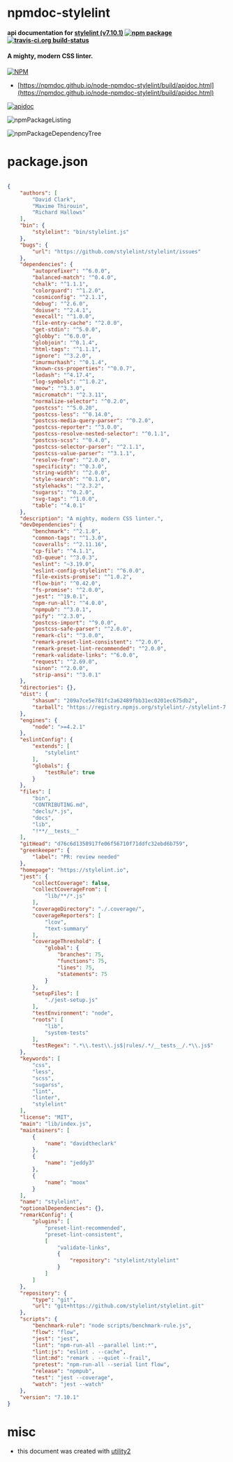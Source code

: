 # npmdoc-stylelint

#### api documentation for  [stylelint (v7.10.1)](https://stylelint.io)  [![npm package](https://img.shields.io/npm/v/npmdoc-stylelint.svg?style=flat-square)](https://www.npmjs.org/package/npmdoc-stylelint) [![travis-ci.org build-status](https://api.travis-ci.org/npmdoc/node-npmdoc-stylelint.svg)](https://travis-ci.org/npmdoc/node-npmdoc-stylelint)

#### A mighty, modern CSS linter.

[![NPM](https://nodei.co/npm/stylelint.png?downloads=true&downloadRank=true&stars=true)](https://www.npmjs.com/package/stylelint)

- [https://npmdoc.github.io/node-npmdoc-stylelint/build/apidoc.html](https://npmdoc.github.io/node-npmdoc-stylelint/build/apidoc.html)

[![apidoc](https://npmdoc.github.io/node-npmdoc-stylelint/build/screenCapture.buildCi.browser.%252Ftmp%252Fbuild%252Fapidoc.html.png)](https://npmdoc.github.io/node-npmdoc-stylelint/build/apidoc.html)

![npmPackageListing](https://npmdoc.github.io/node-npmdoc-stylelint/build/screenCapture.npmPackageListing.svg)

![npmPackageDependencyTree](https://npmdoc.github.io/node-npmdoc-stylelint/build/screenCapture.npmPackageDependencyTree.svg)



# package.json

```json

{
    "authors": [
        "David Clark",
        "Maxime Thirouin",
        "Richard Hallows"
    ],
    "bin": {
        "stylelint": "bin/stylelint.js"
    },
    "bugs": {
        "url": "https://github.com/stylelint/stylelint/issues"
    },
    "dependencies": {
        "autoprefixer": "^6.0.0",
        "balanced-match": "^0.4.0",
        "chalk": "^1.1.1",
        "colorguard": "^1.2.0",
        "cosmiconfig": "^2.1.1",
        "debug": "^2.6.0",
        "doiuse": "^2.4.1",
        "execall": "^1.0.0",
        "file-entry-cache": "^2.0.0",
        "get-stdin": "^5.0.0",
        "globby": "^6.0.0",
        "globjoin": "^0.1.4",
        "html-tags": "^1.1.1",
        "ignore": "^3.2.0",
        "imurmurhash": "^0.1.4",
        "known-css-properties": "^0.0.7",
        "lodash": "^4.17.4",
        "log-symbols": "^1.0.2",
        "meow": "^3.3.0",
        "micromatch": "^2.3.11",
        "normalize-selector": "^0.2.0",
        "postcss": "^5.0.20",
        "postcss-less": "^0.14.0",
        "postcss-media-query-parser": "^0.2.0",
        "postcss-reporter": "^3.0.0",
        "postcss-resolve-nested-selector": "^0.1.1",
        "postcss-scss": "^0.4.0",
        "postcss-selector-parser": "^2.1.1",
        "postcss-value-parser": "^3.1.1",
        "resolve-from": "^2.0.0",
        "specificity": "^0.3.0",
        "string-width": "^2.0.0",
        "style-search": "^0.1.0",
        "stylehacks": "^2.3.2",
        "sugarss": "^0.2.0",
        "svg-tags": "^1.0.0",
        "table": "^4.0.1"
    },
    "description": "A mighty, modern CSS linter.",
    "devDependencies": {
        "benchmark": "^2.1.0",
        "common-tags": "^1.3.0",
        "coveralls": "^2.11.16",
        "cp-file": "^4.1.1",
        "d3-queue": "^3.0.3",
        "eslint": "~3.19.0",
        "eslint-config-stylelint": "^6.0.0",
        "file-exists-promise": "^1.0.2",
        "flow-bin": "^0.42.0",
        "fs-promise": "^2.0.0",
        "jest": "^19.0.1",
        "npm-run-all": "^4.0.0",
        "npmpub": "^3.0.1",
        "pify": "^2.3.0",
        "postcss-import": "^9.0.0",
        "postcss-safe-parser": "^2.0.0",
        "remark-cli": "^3.0.0",
        "remark-preset-lint-consistent": "^2.0.0",
        "remark-preset-lint-recommended": "^2.0.0",
        "remark-validate-links": "^6.0.0",
        "request": "^2.69.0",
        "sinon": "^2.0.0",
        "strip-ansi": "^3.0.1"
    },
    "directories": {},
    "dist": {
        "shasum": "209a7ce5e781fc2a62489fbb31ec0201ec675db2",
        "tarball": "https://registry.npmjs.org/stylelint/-/stylelint-7.10.1.tgz"
    },
    "engines": {
        "node": ">=4.2.1"
    },
    "eslintConfig": {
        "extends": [
            "stylelint"
        ],
        "globals": {
            "testRule": true
        }
    },
    "files": [
        "bin",
        "CONTRIBUTING.md",
        "decls/*.js",
        "docs",
        "lib",
        "!**/__tests__"
    ],
    "gitHead": "d76c6d1358917fe06f56710f71ddfc32ebd6b759",
    "greenkeeper": {
        "label": "PR: review needed"
    },
    "homepage": "https://stylelint.io",
    "jest": {
        "collectCoverage": false,
        "collectCoverageFrom": [
            "lib/**/*.js"
        ],
        "coverageDirectory": "./.coverage/",
        "coverageReporters": [
            "lcov",
            "text-summary"
        ],
        "coverageThreshold": {
            "global": {
                "branches": 75,
                "functions": 75,
                "lines": 75,
                "statements": 75
            }
        },
        "setupFiles": [
            "./jest-setup.js"
        ],
        "testEnvironment": "node",
        "roots": [
            "lib",
            "system-tests"
        ],
        "testRegex": ".*\\.test\\.js$|rules/.*/__tests__/.*\\.js$"
    },
    "keywords": [
        "css",
        "less",
        "scss",
        "sugarss",
        "lint",
        "linter",
        "stylelint"
    ],
    "license": "MIT",
    "main": "lib/index.js",
    "maintainers": [
        {
            "name": "davidtheclark"
        },
        {
            "name": "jeddy3"
        },
        {
            "name": "moox"
        }
    ],
    "name": "stylelint",
    "optionalDependencies": {},
    "remarkConfig": {
        "plugins": [
            "preset-lint-recommended",
            "preset-lint-consistent",
            [
                "validate-links",
                {
                    "repository": "stylelint/stylelint"
                }
            ]
        ]
    },
    "repository": {
        "type": "git",
        "url": "git+https://github.com/stylelint/stylelint.git"
    },
    "scripts": {
        "benchmark-rule": "node scripts/benchmark-rule.js",
        "flow": "flow",
        "jest": "jest",
        "lint": "npm-run-all --parallel lint:*",
        "lint:js": "eslint . --cache",
        "lint:md": "remark . --quiet --frail",
        "pretest": "npm-run-all --serial lint flow",
        "release": "npmpub",
        "test": "jest --coverage",
        "watch": "jest --watch"
    },
    "version": "7.10.1"
}
```



# misc
- this document was created with [utility2](https://github.com/kaizhu256/node-utility2)
